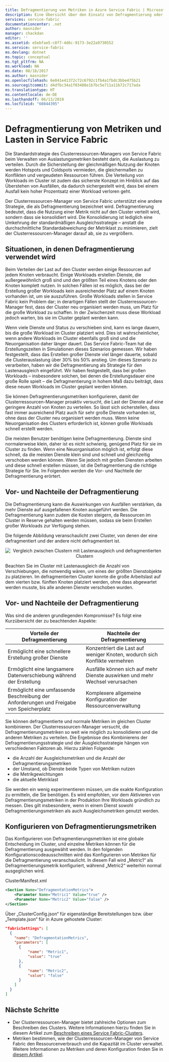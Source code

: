 ```yaml
---
title: Defragmentierung von Metriken in Azure Service Fabric | Microsoft Docs
description: Eine Übersicht über den Einsatz von Defragmentierung oder Überlastung als Strategie für Metriken in Service Fabric
services: service-fabric
documentationcenter: .net
author: masnider
manager: chackdan
editor: ''
ms.assetid: e5ebfae5-c8f7-4d6c-9173-3e22a9730552
ms.service: service-fabric
ms.devlang: dotnet
ms.topic: conceptual
ms.tgt_pltfrm: NA
ms.workload: NA
ms.date: 08/18/2017
ms.author: masnider
ms.openlocfilehash: 6e041e41372c72c6792c1fb4a1fbdc3bbe475b21
ms.sourcegitcommit: d4dfbc34a1f03488e1b7bc5e711a11b72c717ada
ms.translationtype: HT
ms.contentlocale: de-DE
ms.lasthandoff: 06/13/2019
ms.locfileid: "60844395"
---
```

# <a name="defragmentation-of-metrics-and-load-in-service-fabric"></a>Defragmentierung von Metriken und Lasten in Service Fabric
Die Standardstrategie des Clusterressourcen-Managers von Service Fabric beim Verwalten von Auslastungsmetriken besteht darin, die Auslastung zu verteilen. Durch die Sicherstellung der gleichmäßigen Nutzung der Knoten werden Hotspots und Coldspots vermieden, die gleichermaßen zu Konflikten und vergeudeten Ressourcen führen. Die Verteilung von Workloads im Cluster ist zudem das sicherste Konzept im Hinblick auf das Überstehen von Ausfällen, da dadurch sichergestellt wird, dass bei einem Ausfall kein hoher Prozentsatz einer Workload verloren geht. 

Der Clusterressourcen-Manager von Service Fabric unterstützt eine andere Strategie, die als Defragmentierung bezeichnet wird. Defragmentierung bedeutet, dass die Nutzung einer Metrik nicht auf den Cluster verteilt wird, sondern dass sie konsolidiert wird. Die Konsolidierung ist lediglich eine Umkehrung der standardmäßigen Ausgleichsstrategie – anstatt die durchschnittliche Standardabweichung der Metriklast zu minimieren, zielt der Clusterressourcen-Manager darauf ab, sie zu vergrößern.

## <a name="when-to-use-defragmentation"></a>Situationen, in denen Defragmentierung verwendet wird
Beim Verteilen der Last auf den Cluster werden einige Ressourcen auf jedem Knoten verbraucht. Einige Workloads erstellen Dienste, die außergewöhnlich groß sind und den größten Teil eines Knotens oder den Knoten komplett nutzen. In solchen Fällen ist es möglich, dass bei der Erstellung großer Workloads kein ausreichender Platz auf einem Knoten vorhanden ist, um sie auszuführen. Große Workloads stellen in Service Fabric kein Problem dar; in derartigen Fällen stellt der Clusterressourcen-Manager fest, dass der Cluster neu organisiert werden muss, um Platz für die große Workload zu schaffen. In der Zwischenzeit muss diese Workload jedoch warten, bis sie im Cluster geplant werden kann.

Wenn viele Dienste und Status zu verschieben sind, kann es lange dauern, bis die große Workload im Cluster platziert wird. Dies ist wahrscheinlicher, wenn andere Workloads im Cluster ebenfalls groß sind und die Neuorganisation daher länger dauert. Das Service Fabric-Team hat die Erstellungszeiten in Simulationen dieses Szenarios gemessen. Wir haben festgestellt, dass das Erstellen großer Dienste viel länger dauerte, sobald die Clusterauslastung über 30% bis 50% anstieg. Um dieses Szenario zu verarbeiten, haben wir die Defragmentierung als Strategie für den Lastenausgleich eingeführt. Wir haben festgestellt, dass bei großen Workloads – insbesondere solchen, bei denen die Erstellungsdauer eine große Rolle spielt – die Defragmentierung in hohem Maß dazu beiträgt, dass diese neuen Workloads im Cluster geplant werden können.

Sie können Defragmentierungsmetriken konfigurieren, damit der Clusterressourcen-Manager proaktiv versucht, die Last der Dienste auf eine geringere Anzahl von Knoten zu verteilen. So lässt sich sicherstellen, dass fast immer ausreichend Platz auch für sehr große Dienste vorhanden ist, ohne dass der Cluster neu organisiert werden muss. Wenn keine Neuorganisation des Clusters erforderlich ist, können große Workloads schnell erstellt werden.

Die meisten Benutzer benötigen keine Defragmentierung. Dienste sind normalerweise klein, daher ist es nicht schwierig, genügend Platz für sie im Cluster zu finden. Wenn eine Neuorganisation möglich ist, erfolgt diese schnell, da die meisten Dienste klein sind und schnell und gleichzeitig verschoben werden können. Wenn Sie jedoch mit großen Diensten arbeiten und diese schnell erstellen müssen, ist die Defragmentierung die richtige Strategie für Sie. Im Folgenden werden die Vor- und Nachteile der Defragmentierung erörtert. 

## <a name="defragmentation-tradeoffs"></a>Vor- und Nachteile der Defragmentierung
Die Defragmentierung kann die Auswirkungen von Ausfällen verstärken, da mehr Dienste auf ausgefallenen Knoten ausgeführt werden. Die Defragmentierung kann zudem die Kosten steigern, da Ressourcen im Cluster in Reserve gehalten werden müssen, sodass sie beim Erstellen großer Workloads zur Verfügung stehen.

Die folgende Abbildung veranschaulicht zwei Cluster, von denen der eine defragmentiert und der andere nicht defragmentiert ist. 

<center>

![Vergleich zwischen Clustern mit Lastenausgleich und defragmentierten Clustern][Image1]
</center>

Beachten Sie im Cluster mit Lastenausgleich die Anzahl von Verschiebungen, die notwendig wären, um eines der größten Dienstobjekte zu platzieren. Im defragmentierten Cluster konnte die große Arbeitslast auf dem vierten bzw. fünften Knoten platziert werden, ohne dass abgewartet werden musste, bis alle anderen Dienste verschoben wurden.

## <a name="defragmentation-pros-and-cons"></a>Vor- und Nachteile der Defragmentierung
Was sind die anderen grundlegenden Kompromisse? Es folgt eine Kurzübersicht der zu beachtenden Aspekte:

| Vorteile der Defragmentierung | Nachteile der Defragmentierung |
| --- | --- |
| Ermöglicht eine schnellere Erstellung großer Dienste |Konzentriert die Last auf weniger Knoten, wodurch sich Konflikte vermehren |
| Ermöglicht eine langsamere Datenverschiebung während der Erstellung |Ausfälle können sich auf mehr Dienste auswirken und mehr Wechsel verursachen |
| Ermöglicht eine umfassende Beschreibung der Anforderungen und Freigabe von Speicherplatz |Komplexere allgemeine Konfiguration der Ressourcenverwaltung |

Sie können defragmentierte und normale Metriken im gleichen Cluster kombinieren. Der Clusterressourcen-Manager versucht, die Defragmentierungsmetriken so weit wie möglich zu konsolidieren und die anderen Metriken zu verteilen. Die Ergebnisse des Kombinierens der Defragmentierungsstrategie und der Ausgleichsstrategie hängen von verschiedenen Faktoren ab. Hierzu zählen Folgende:
  - die Anzahl der Ausgleichsmetriken und die Anzahl der Defragmentierungsmetriken
  - der Umstand, ob Dienste beide Typen von Metriken nutzen 
  - die Metrikgewichtungen
  - die aktuelle Metriklast
  
Sie werden ein wenig experimentieren müssen, um die exakte Konfiguration zu ermitteln, die Sie benötigen. Es wird empfohlen, vor dem Aktivieren von Defragmentierungsmetriken in der Produktion Ihre Workloads gründlich zu messen. Dies gilt insbesondere, wenn in einem Dienst sowohl Defragmentierungsmetriken als auch Ausgleichsmetriken genutzt werden. 

## <a name="configuring-defragmentation-metrics"></a>Konfigurieren von Defragmentierungsmetriken
Das Konfigurieren von Defragmentierungsmetriken ist eine globale Entscheidung im Cluster, und einzelne Metriken können für die Defragmentierung ausgewählt werden. In den folgenden Konfigurationscodeausschnitten wird das Konfigurieren von Metriken für die Defragmentierung veranschaulicht. In diesem Fall wird „Metric1“ als Defragmentierungsmetrik konfiguriert, während „Metric2“ weiterhin normal ausgeglichen wird. 

ClusterManifest.xml

```xml
<Section Name="DefragmentationMetrics">
    <Parameter Name="Metric1" Value="true" />
    <Parameter Name="Metric2" Value="false" />
</Section>
```

Über „ClusterConfig.json“ für eigenständige Bereitstellungen bzw. über „Template.json“ für in Azure gehostete Cluster:

```json
"fabricSettings": [
  {
    "name": "DefragmentationMetrics",
    "parameters": [
      {
          "name": "Metric1",
          "value": "true"
      },
      {
          "name": "Metric2",
          "value": "false"
      }
    ]
  }
]
```


## <a name="next-steps"></a>Nächste Schritte
- Der Clusterressourcen-Manager bietet zahlreiche Optionen zum Beschreiben des Clusters. Weitere Informationen hierzu finden Sie in diesem Artikel zum [Beschreiben eines Service Fabric-Clusters](service-fabric-cluster-resource-manager-cluster-description.md).
- Metriken bestimmen, wie der Clusterressourcen-Manager von Service Fabric den Ressourcenverbrauch und die Kapazität im Cluster verwaltet. Weitere Informationen zu Metriken und deren Konfiguration finden Sie in [diesem Artikel](service-fabric-cluster-resource-manager-metrics.md).

[Image1]:./media/service-fabric-cluster-resource-manager-defragmentation-metrics/balancing-defrag-compared.png
